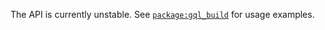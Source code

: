 The API is currently unstable. See [`package:gql_build`](https://pub.dev/packages/gql_build) for usage examples.
